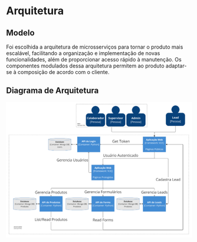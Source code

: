 # Arquitetura 

## Modelo
Foi escolhida a arquitetura de microsserviços para tornar o produto mais escalável, facilitando a organização e implementação de novas funcionalidades, além de proporcionar acesso rápido à manutenção. Os componentes modulados dessa arquitetura permitem ao produto adaptar-se à composição de acordo com o cliente. 

## Diagrama de Arquitetura

![Arquitetura](../assets/arquitetura.png)
